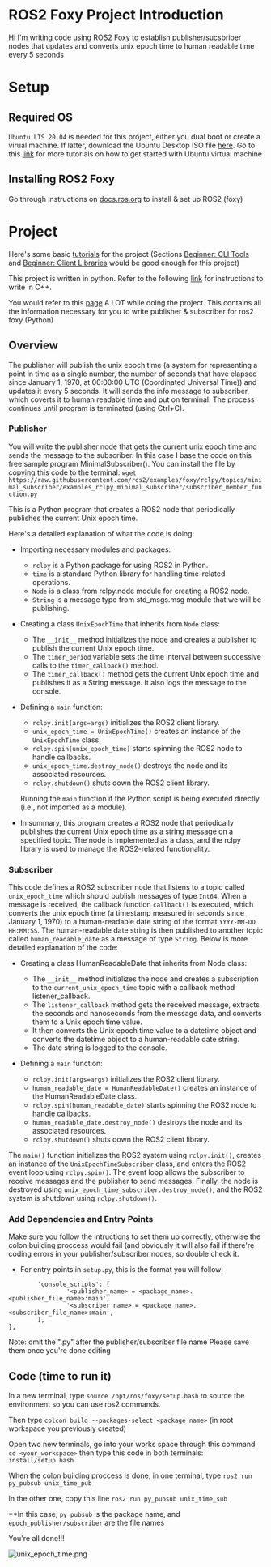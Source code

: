 
# ROS2 Foxy Project Introduction
 Hi I'm writing code using ROS2 Foxy to establish publisher/sucsbriber nodes that updates and converts unix epoch time to human readable time every 5 seconds
# Setup
## Required OS
`Ubuntu LTS 20.04` is needed for this project, either you dual boot or create a virual machine. If latter, download the Ubuntu Desktop ISO file [here](https://releases.ubuntu.com/20.04.5/). Go to this [link](https://ubuntu.com/tutorials/how-to-run-ubuntu-desktop-on-a-virtual-machine-using-virtualbox#1-overview) for more tutorials on how to get started with Ubuntu virtual machine
## Installing ROS2 Foxy
Go through instructions on [docs.ros.org](https://docs.ros.org/en/foxy/Installation/Ubuntu-Install-Debians.html) to install & set up ROS2 (foxy)
# Project
Here's some basic [tutorials](https://docs.ros.org/en/foxy/Tutorials.html) for the project (Sections [Beginner: CLI Tools](https://docs.ros.org/en/foxy/Tutorials/Beginner-CLI-Tools.html) and [Beginner: Client Libraries](https://docs.ros.org/en/foxy/Tutorials/Beginner-Client-Libraries.html) would be good enough for this project)

This project is written in python. Refer to the following [link](https://docs.ros.org/en/foxy/Tutorials/Beginner-Client-Libraries/Writing-A-Simple-Cpp-Publisher-And-Subscriber.html) for instructions to write in C++.

You would refer to this [page](https://docs.ros.org/en/foxy/Tutorials/Beginner-Client-Libraries/Writing-A-Simple-Py-Publisher-And-Subscriber.html) A LOT while doing the project. This contains all the information necessary for you to write publisher & subscriber for ros2 foxy (Python)
## Overview
The publisher will publish the unix epoch time (a system for representing a point in time as a single number, the number of seconds that have elapsed since January 1, 1970, at 00:00:00 UTC (Coordinated Universal Time)) and updates it every 5 seconds. It will sends the info message to subscriber, which coverts it to human readable time and put on terminal. The process continues until program is terminated (using Ctrl+C). 
### Publisher
You will write the publisher node that gets the current unix epoch time and sends the message to the subscriber. In this case I base the code on this free sample program MinimalSubscriber(). You can install the file by copying this code to the terminal: ```wget https://raw.githubusercontent.com/ros2/examples/foxy/rclpy/topics/minimal_subscriber/examples_rclpy_minimal_subscriber/subscriber_member_function.py```

This is a Python program that creates a ROS2 node that periodically publishes the current Unix epoch time.

Here's a detailed explanation of what the code is doing:

- Importing necessary modules and packages:

   - `rclpy` is a Python package for using ROS2 in Python.
   - `time` is a standard Python library for handling time-related operations.
   - `Node` is a class from rclpy.node module for creating a ROS2 node.
   - `String` is a message type from std_msgs.msg module that we will be publishing.

- Creating a class `UnixEpochTime` that inherits from `Node` class:

   - The `__init__` method initializes the node and creates a publisher to publish the current Unix epoch time.
   - The `timer_period` variable sets the time interval between successive calls to the `timer_callback()` method.
   - The `timer_callback()` method gets the current Unix epoch time and publishes it as a String message. It also logs the message to the console.

- Defining a `main` function:
   - `rclpy.init(args=args)` initializes the ROS2 client library.
   - `unix_epoch_time = UnixEpochTime()` creates an instance of the `UnixEpochTime` class.
   - `rclpy.spin(unix_epoch_time)` starts spinning the ROS2 node to handle callbacks.
   - `unix_epoch_time.destroy_node()` destroys the node and its associated resources.
   - `rclpy.shutdown()` shuts down the ROS2 client library.

   Running the `main` function if the Python script is being executed directly (i.e., not imported as a module).

* In summary, this program creates a ROS2 node that periodically publishes the current Unix epoch time as a string message on a specified topic. The node is implemented as a class, and the rclpy library is used to manage the ROS2-related functionality.

### Subscriber
This code defines a ROS2 subscriber node that listens to a topic called `unix_epoch_time` which should publish messages of type `Int64`. When a message is received, the callback function `callback()` is executed, which converts the unix epoch time (a timestamp measured in seconds since January 1, 1970) to a human-readable date string of the format `YYYY-MM-DD HH:MM:SS`. The human-readable date string is then published to another topic called `human_readable_date` as a message of type `String`. Below is more detailed explanation of the code:

- Creating a class HumanReadableDate that inherits from Node class:

   - The `__init__` method initializes the node and creates a subscription to the `current_unix_epoch_time` topic with a callback method listener_callback.
   - The `listener_callback` method gets the received message, extracts the seconds and nanoseconds from the message data, and converts them to a Unix epoch time value.
   - It then converts the Unix epoch time value to a datetime object and converts the datetime object to a human-readable date string.
   - The date string is logged to the console.

- Defining a `main` function:

   - `rclpy.init(args=args)` initializes the ROS2 client library.
   - `human_readable_date = HumanReadableDate()` creates an instance of the HumanReadableDate class.
   - `rclpy.spin(human_readable_date)` starts spinning the ROS2 node to handle callbacks.
   - `human_readable_date.destroy_node()` destroys the node and its associated resources.
   - `rclpy.shutdown()` shuts down the ROS2 client library.

The `main()` function initializes the ROS2 system using `rclpy.init()`, creates an instance of the `UnixEpochTimeSubscriber` class, and enters the ROS2 event loop using `rclpy.spin()`. The event loop allows the subscriber to receive messages and the publisher to send messages. Finally, the node is destroyed using `unix_epoch_time_subscriber.destroy_node()`, and the ROS2 system is shutdown using `rclpy.shutdown()`.

### Add Dependencies and Entry Points
Make sure you follow the intructions to set them up correctly, otherwise the colon building proccess would fail (and obviously it will also fail if there're coding errors in your publisher/subscriber nodes, so double check it.

- For entry points in `setup.py`, this is the format you will follow:

```entry_points={
        'console_scripts': [
                '<publisher_name> = <package_name>.<publisher_file_name>:main',
                '<subscriber_name> = <package_name>.<subscriber_file_name>:main',
        ],
},
```
Note: omit the ".py" after the publisher/subscriber file name 
Please save them once you're done editing

## Code (time to run it)
In a new terminal, type ```source /opt/ros/foxy/setup.bash``` to source the environment so you can use ros2 commands.

Then type ```colcon build --packages-select <package_name>``` (in root workspace you previously created)

Open two new terminals, go into your works space through this command ```cd <your_workspace>``` then type this code in both terminals: ```install/setup.bash```

When the colon building proccess is done, in one terminal, type
```ros2 run py_pubsub unix_time_pub```

In the other one, copy this line
```ros2 run py_pubsub unix_time_sub```

**In this case, `py_pubsub` is the package name, and `epoch_publisher/subscriber` are the file names

You're all done!!!


![unix_epoch_time.png](https://github.com/ayuyamo/Projects/blob/5ed6285b07af65ff102fe0de0909692fc0b6f0fe/IntroWorkSpaceQuynhAnh/unix_epoch_time.png)


